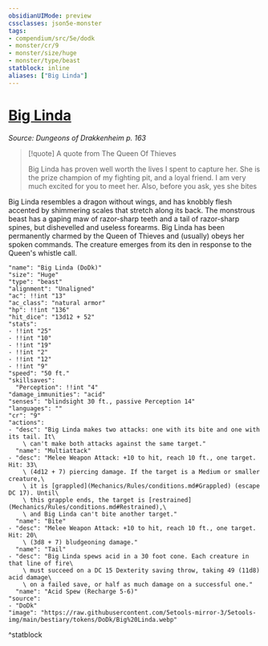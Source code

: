 ```yaml
---
obsidianUIMode: preview
cssclasses: json5e-monster
tags:
- compendium/src/5e/dodk
- monster/cr/9
- monster/size/huge
- monster/type/beast
statblock: inline
aliases: ["Big Linda"]
---
```

# [Big Linda](Mechanics\bestiary\npc/big-linda-dodk.md)
*Source: Dungeons of Drakkenheim p. 163*  

> [!quote] A quote from The Queen Of Thieves  
> 
> Big Linda has proven well worth the lives I spent to capture her. She is the prize champion of my fighting pit, and a loyal friend. I am very much excited for you to meet her. Also, before you ask, yes she bites

Big Linda resembles a dragon without wings, and has knobbly flesh accented by shimmering scales that stretch along its back. The monstrous beast has a gaping maw of razor-sharp teeth and a tail of razor-sharp spines, but dishevelled and useless forearms. Big Linda has been permanently charmed by the Queen of Thieves and (usually) obeys her spoken commands. The creature emerges from its den in response to the Queen's whistle call.

```statblock
"name": "Big Linda (DoDk)"
"size": "Huge"
"type": "beast"
"alignment": "Unaligned"
"ac": !!int "13"
"ac_class": "natural armor"
"hp": !!int "136"
"hit_dice": "13d12 + 52"
"stats":
- !!int "25"
- !!int "10"
- !!int "19"
- !!int "2"
- !!int "12"
- !!int "9"
"speed": "50 ft."
"skillsaves":
  "Perception": !!int "4"
"damage_immunities": "acid"
"senses": "blindsight 30 ft., passive Perception 14"
"languages": ""
"cr": "9"
"actions":
- "desc": "Big Linda makes two attacks: one with its bite and one with its tail. It\
    \ can't make both attacks against the same target."
  "name": "Multiattack"
- "desc": "Melee Weapon Attack: +10 to hit, reach 10 ft., one target. Hit: 33\
    \ (4d12 + 7) piercing damage. If the target is a Medium or smaller creature,\
    \ it is [grappled](Mechanics/Rules/conditions.md#Grappled) (escape DC 17). Until\
    \ this grapple ends, the target is [restrained](Mechanics/Rules/conditions.md#Restrained),\
    \ and Big Linda can't bite another target."
  "name": "Bite"
- "desc": "Melee Weapon Attack: +10 to hit, reach 10 ft., one target. Hit: 20\
    \ (3d8 + 7) bludgeoning damage."
  "name": "Tail"
- "desc": "Big Linda spews acid in a 30 foot cone. Each creature in that line of fire\
    \ must succeed on a DC 15 Dexterity saving throw, taking 49 (11d8) acid damage\
    \ on a failed save, or half as much damage on a successful one."
  "name": "Acid Spew (Recharge 5-6)"
"source":
- "DoDk"
"image": "https://raw.githubusercontent.com/5etools-mirror-3/5etools-img/main/bestiary/tokens/DoDk/Big%20Linda.webp"
```
^statblock